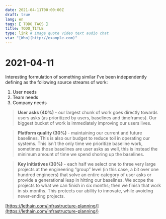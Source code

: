 ```yaml
---
date: 2021-04-11T00:00:00Z
draft: true
lang: en
tags: [ TODO_TAGS ]
title: TODO_TITLE
type: link # image quote video text audio chat
via: "[Who](http://example.com)"
---
```



# 2021-04-11


Interesting formulation of something similar I've been independently defining as the following source streams of work:

1. User needs
2. Team needs
3. Company needs

> **User asks (40%)** - our largest chunk of work goes directly towards users asks (as prioritized by users, baselines and timeframes). Our biggest bucket of work is immediately improving our users lives.

>
> **Platform quality (30%)** - maintaining our current and future baselines. This is also our budget to reduce toil in operating our systems. This isn’t the only time we prioritize baseline work, sometimes those baselines are user asks as well, this is instead the minimum amount of time we spend shoring up the baselines.

>
> **Key initiatives (30%)** - each half we select one to three very large projects at the engineering “group” level (in this case, a bit over one hundred engineers) that solve an entire category of user asks or provide a generational leap in hitting our baselines. We scope the projects to what we can finish in six months; then we finish that work in six months. This protects our ability to innovate, while avoiding never-ending projects.

[https://lethain.com/infrastructure-planning/](https://lethain.com/infrastructure-planning/)

